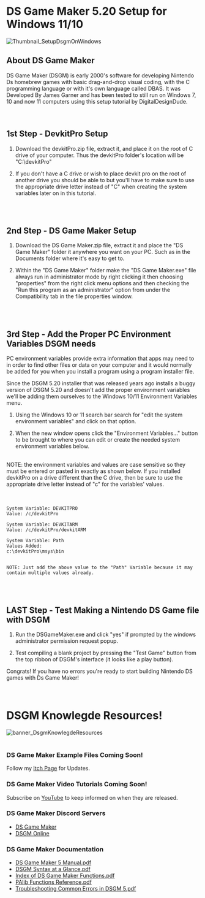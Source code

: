 # DS Game Maker 5.20 Setup for Windows 11/10

![Thumbnail_SetupDsgmOnWindows](https://user-images.githubusercontent.com/106634287/172290113-be6cfb1b-8691-4e6e-a118-03230c9ca70b.png)


## About DS Game Maker

DS Game Maker (DSGM) is early 2000's software for developing Nintendo Ds homebrew games with basic drag-and-drop visual coding, with the C programming language or with it's own language called DBAS. It was Developed By James Garner and has been tested to still run on Windows 7, 10 and now 11 computers using this setup tutorial by DigitalDesignDude.
<br>
<br>
<br>



## 1st Step - DevkitPro Setup
  1. Download the devkitPro.zip file, extract it, and place it on the root of C drive of your computer. Thus the devkitPro folder's location will be "C:\devkitPro"
	
  2. If you don't have a C drive or wish to place devkit pro on the root of another drive you should be able to but you'll have to make sure to use the appropriate drive letter instead of "C" when creating the system variables later on in this tutorial. 
<br>
<br>



## 2nd Step - DS Game Maker Setup

  1. Download the DS Game Maker.zip file, extract it and place the "DS Game Maker" folder it anywhere you want on your PC. Such as in the Documents folder where it's easy to get to.
	
  2. Within the "DS Game Maker" folder make the "DS Game Maker.exe" file always  run in administrator mode by right clicking it then choosing "properties" from the right click menu options and then checking the "Run this program as an administrator" option from under the Compatibility tab in the file properties window.
<br>
<br>



## 3rd Step - Add the Proper PC Environment Variables DSGM needs

PC environment variables provide extra information that apps may need to in order to find other files or data on your computer and it would normally be added for you when you install a program using a program installer file.

Since the DSGM 5.20 installer that was released years ago installs a buggy version of DSGM 5.20 and doesn't add the proper environment variables we'll be adding them ourselves to the Windows 10/11 Environment Variables menu.
<br>
  1. Using the Windows 10 or 11 search bar search for "edit the system environment variables"  and click on that option.
  
  2.  When the new window opens click the "Environment Variables..." button to be brought to where you can edit or create the needed system environment variables below.

<br>
NOTE: the environment variables and values are case sensitive so they must be entered or pasted in exactly as shown below. If you installed devkitPro on a drive different than the C drive, then be sure to use the appropriate drive letter instead of "c" for the variables' values.
<br>
<br>
<br>
	
	System Variable: DEVKITPRO
	Value: /c/devkitPro
	
	System Variable: DEVKITARM
	Value: /c/devkitPro/devkitARM
	
	System Variable: Path
	Values Added:
	c:\devkitPro\msys\bin

	
	NOTE: Just add the above value to the "Path" Variable because it may contain multiple values already.
	
<br>
<br>

## LAST Step - Test Making a Nintendo DS Game file with DSGM
1. Run the DSGameMaker.exe and click "yes" if prompted by the windows administrator permission request popup.

2. Test compiling a blank project by pressing the "Test Game" button from the top ribbon of DSGM's interface (it looks like a play button).

Congrats! If you have no errors you're ready to start building Nintendo DS games with Ds Game Maker!
<br>
<br>
<br>

# DSGM Knowlegde Resources!
![banner_DsgmKnowlegdeResources](https://user-images.githubusercontent.com/106634287/173729565-1b842d40-cd44-4376-91d4-6eb6a5515957.png)
<br>
<br>


### DS Game Maker Example Files Coming Soon!  
Follow my [Itch Page](https://surrealcubemedia.itch.io/) for Updates.

### DS Game Maker Video Tutorials Coming Soon! 
Subscribe on [YouTube](https://www.youtube.com/channel/UCVmba1o66nWG6p-82g22iyg) to keep informed on when they are released.

### DS Game Maker Discord Servers
- [DS Game Maker](https://discord.gg/uzNM8gGSA4)
- [DSGM Online](https://discord.gg/HqbuAy9xJf)

### DS Game Maker Documentation
- [DS Game Maker 5 Manual.pdf](https://github.com/DigitalDesignDude/DS-Game-Maker-5.20-Setup/files/8905375/DS.Game.Maker.5.Manual.pdf)
- [DSGM Syntax at a Glance.pdf](https://github.com/DigitalDesignDude/DS-Game-Maker-5.20-Setup/files/8905386/DSGM.Syntax.at.a.Glance.pdf)
- [Index of DS Game Maker Functions.pdf](https://github.com/DigitalDesignDude/DS-Game-Maker-5.20-Setup/files/8905373/Index.of.DS.Game.Maker.Functions.pdf)
- [PAlib Functions Reference.pdf](https://github.com/DigitalDesignDude/DS-Game-Maker-5.20-Setup/files/8905406/PAlib.Functions.Reference.pdf)
- [Troubleshooting Common Errors in DSGM 5.pdf](https://github.com/DigitalDesignDude/DS-Game-Maker-5.20-Setup/files/8905369/Troubleshooting.Common.Errors.in.DSGM.5.pdf)


